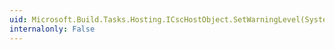 ```yaml
---
uid: Microsoft.Build.Tasks.Hosting.ICscHostObject.SetWarningLevel(System.Int32)
internalonly: False
---
```


